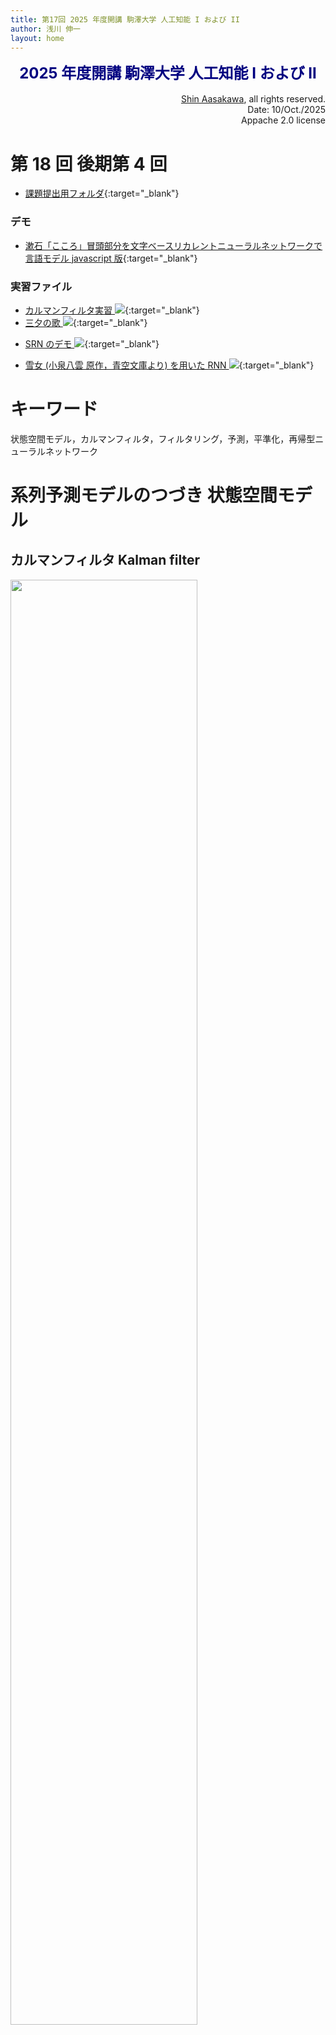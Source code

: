 ```yaml
---
title: 第17回 2025 年度開講 駒澤大学 人工知能 I および II
author: 浅川 伸一
layout: home
---
```

<link href="/css/asamarkdown.css" rel="stylesheet">

$$
\newcommand{\mb}[1]{\mathbf{#1}}
\newcommand{\Brc}[1]{\left(#1\right)}
\newcommand{\BRc}[1]{\left[#1\right]}
\newcommand{\Rank}{\text{rank}\;}
\newcommand{\Hat}[1]{\widehat{#1}}
\newcommand{\Prj}[1]{\mb{#1}\Brc{\mb{#1}^{\top}\mb{#1}}^{-1}\mb{#1}^{\top}}
\newcommand{\RegP}[2]{\Brc{\mb{#1}^{\top}\mb{#1}}^{-1}\mb{#1}^{\top}\mb{#2}}
\newcommand{\NSQ}[1]{\left|\mb{#1}\right|^2}
\newcommand{\Norm}[1]{\left|#1\right|}
\newcommand{\IP}[2]{\left({#1}\cdot{#2}\right)}
\newcommand{\Bar}[1]{\overline{\;#1\;}}
$$

<div align="center">
<font size="+2" color="navy"><strong>2025 年度開講 駒澤大学 人工知能 I および II</strong></font><br/><br/>
</div>

<div align='right'>
<a href='mailto:educ0233@komazawa-u.ac.jp'>Shin Aasakawa</a>, all rights reserved.<br/>
Date: 10/Oct./2025<br/>
Appache 2.0 license<br/>
</div>

# 第 18 回 後期第 4 回

* [課題提出用フォルダ](https://drive.google.com/drive/u/5/folders/1zgIrKnyPwbeoe5DgIvoggte7xkZCiiEu){:target="_blank"}


### デモ

* [漱石「こころ」冒頭部分を文字ベースリカレントニューラルネットワークで言語モデル javascript 版](/character_demo.html){:target="_blank"}

### 実習ファイル

* [カルマンフィルタ実習 <img src="/assets/colab_icon.svg">](https://colab.research.google.com/github/komazawa-deep-learning/komazawa-deep-learning.github.io/blob/master/2025notebooks/2025_1003kalman_filter_olivetti_face.ipynb){:target="_blank"}
* [三夕の歌 <img src="/assets/colab_icon.svg">](https://colab.research.google.com/github/ShinAsakawa/ShinAsakawa.github.io/blob/master/2022notebooks/2022_0925RNN_3twilight_poetries.ipynb){:target="_blank"}
- [SRN のデモ <img src="/assets/colab_icon.svg">](https://colab.research.google.com/github/komazawa-deep-learning/komazawa-deep-learning.github.io/blob/master/2021notebooks/2021_0702rnn_demo.ipynb){:target="_blank"}
* [雪女 (小泉八雲 原作，青空文庫より) を用いた RNN <img src="/assets/colab_icon.svg">](https://colab.research.google.com/github/komazawa-deep-learning/komazawa-deep-learning.github.io/blob/master/2024notebooks/2024_0928pytorch_charRNN_demo.ipynb){:target="_blank"}

<!-- * [足し算モデル <img src="/assets/colab_icon.svg">](https://colab.research.google.com/github/ShinAsakawa/2019cnps/blob/master/notebooks/2019cnps_addtion_rnn.ipynb){:target="_blank"} -->
<!-- こちらの足し算モデルは未完成 - [足し算のデモ <img src="/assets/colab_icon.svg">](https://colab.research.google.com/github/komazawa-deep-learning/komazawa-deep-learning.github.io/blob/master/2021notebooks/2021_0702RNN_binary_addtion_demo.ipynb){:target="_blank"}-->

<!-- * [百人一首の上の句とエンコーダによって符号化し，下の句をデコーダで生成する自作 Transformer モデル <img src="/assets/colab_icon.svg">](https://colab.research.google.com/github/ShinAsakawa/ShinAsakawa.github.io/blob/master/2023notebooks/2023_1113chihaya_Transformer.ipynb){:target="_blank"}

- [Bahdanau and Loung attentions <img src="/assets/colab_icon.svg">](https://colab.research.google.com/github/komazawa-deep-learning/komazawa-deep-learning.github.io/blob/master/2021notebooks/2021_1022Two_attentions_additive_and_multiplicative_Seq2seq.ipynb){:target="_blank"}
* [Attention is all you need <img src="/assets/colab_icon.svg">](https://colab.research.google.com/github/komazawa-deep-learning/komazawa-deep-learning.github.io/blob/master/2021notebooks/2021_1022The_Annotated_%22Attention_is_All_You_Need%22.ipynb){:target="_blank"} -->


<!-- - 前回できなかった [GAN のデモ TL-GAN (transparent latent-space GAN)<img src="/assets/kaggle-site-logo.png" style="width:09%">](https://www.kaggle.com/summitkwan/tl-gan-demo){target="_blank"} -->
<!--- <a target="_blank" href="https://github.com/ShinAsakawa/2019cnps/blob/master/notebooks/2019cnps_SRN_simulator.ipynb">2019cnps_SRN_simulator<img src="/assets/colab_icon.svg"></a>
master/notebooks/2020_0619SRN_simulator.ipynb){:target="_blank"}
<!-- - [書画のデモ <img src="/assets/colab_icon.svg">](https://colab.research.google.com/github/komazawa-deep-learning/komazawa-deep-learning.github.io/blob/master/notebooks/2020_0619sketch_RNN.ipynb){:target="_blank"} -->
<!-- - [word2vecのデモ <img src="/assets/colab_icon.svg">](https://colab.research.google.com/github/komazawa-deep-learning/komazawa-deep-learning.github.io/blob/master/notebooks/2020_0619word2vec.ipynb){:target="_blank"} -->


# キーワード

状態空間モデル，カルマンフィルタ，フィルタリング，予測，平準化，再帰型ニューラルネットワーク

# 系列予測モデルのつづき 状態空間モデル

## カルマンフィルタ Kalman filter

<div class="figcenter">
<img src="/2025assets/residual_chart_with_h_jp.png" width="77%;">
<!-- <img src="/2025assets/04-One-Dimensional-Kalman-Filters_11_jp.png" width="77%;"> -->
</div>

状態方程式: $x_t = G_t x_{t-1} + w_t$,

観測方程式: $y_t = F_t x_{t} + v_t$,

ここで $w$ と $v$ はノイズであり以下の正規分布に従うものとする: $w_t\sim\mathcal{N}(0,W_t), v_t\sim\mathcal{N}(0,V_t)$ 

手順
1. 現在の状態 $x_t$ から，$y_t$ を $F_t x_t + v_t$ を用いて予測する
2. 現在の観測値 $y_t$ を得て，状態 $x_t$ を $x_t=G_t x_{t-1} + w_t$ 用いて更新する

詳しくは [カルマンフィルタ詳説](/2025ai/kalman_filter){:target="_blank"} を参照

## ベイズ則とパラメータ推定

ベイズ則とは次式をす：<br/>
$$
P(y\vert x)=\frac{P(x\vert y)P(y)}{P(x)}=\frac{P(x\vert y)P(y)}{\sum_{y\in Y}P(x,y)} 
$$

原因と結果が $x$ と $y$ とで与えられている時，因果関係を推論する際に用いられます。

$x$ を $\mathcal{D}$ に置き換えて観測データを，$y$ を $\theta$ に置き換えてモデルの未知パラメータを，全ての項を $m$ (我々が考える確率モデルのクラス) で条件付けることで，確率論を機械学習に適用することができる。
学習の場合，次のようになる。

$$ P(\theta\vert \mathcal{D},m)=\frac{P(\mathcal{D}\vert \theta,m) P(\theta\vert m)}{P(\mathcal{D}\vert m)} $$

ここで、$P(D\vert\theta,m)$ はモデル $m$ におけるパラメータ $\theta$ の尤度，$P( \theta\vert m)$ は$\theta$ の事前確率，$P( \theta\vert \mathcal{D}, m)$ はデータ $\mathcal{D}$ を与えたときの $\theta$ の事後確率である。

例えば，データ $\mathcal{D}$ は自動運転における車載カメラから動画像であり時系列データとみなしうる。モデルは最終目的地まで安全に移動することであるとすると，パラメータ $\theta$ は時間と空間の相関をモデリングする。
学習とは，データ $\mathcal{D}$ を通して，パラメータ $P( \theta\vert m)$ に関する事前知識または仮定を，パラメータに関する事後知識 $P( \theta\vert\mathcal{D},m)$ に変換することである。
この事後知識は，将来のデータに対して使用される事前知識となる。
学習されたモデルは、新しい未知のテストデータ $\mathcal{D}_\text{test}$ に対して，上式を適用して予測を得るだけで，予測や予想に用いることができる。
（ベイズ最適化やデータ同化などの分野と関連）

$$ P(\mathcal{D}_{\text{test}}\vert \mathcal{D},m) = \int P(\mathcal{D}_{\text{test}}\vert \theta, \mathcal{D}, m) P(\theta\vert \mathcal{D},m) d\theta $$

最後に $m$ のレベルでベイズ則を適用することで，異なるモデルを比較することができる。

$$\begin{aligned}
P(m|\mathcal{D}) &= \frac{P(\mathcal{D}|m)P(m)}{P(\mathcal{D})}\\
P(\mathcal{D}|m) &= \int P(\mathcal{D}|\theta,m) P(\theta|m) d\theta
\end{aligned}$$

$P(\mathcal{D}\mid m)$ は周辺尤度またはモデル証拠であり，ベイズのオッカムの剃刀 (Occams' razer) として知られるより単純なモデルの優先順位を実装している。

## エントロピー Entropy

エントロピーとは次式で定義される:<br/>
$$
H = - \sum_i - p_i \log p_i,
$$

ここで，$p_i$ は確率を表す。
換言すれば個々の値を対数変換した値の平均値とみなすことができる。

この量がなぜ情報量と呼ばれるのか，情報科学におけるエントロピーと物理学におけるエントロピーとで同じ言葉が使われる理由についても興味深い逸話が残されている。Neumann と Shannon の会話である。

エントロピーの定義式を確認すれば，同時エントロピー $\displaystyle -\sum p(x,y) \log p(x,y)$ や条件付きエントロピー $\displaystyle -\sum p(x\| y)\log p(x\| y)$ などは自然な拡張であることがわかる。

また次式，相互情報量はピアソンの籍率相関係数と形式的には同じであることが見て取れる。

$$
I(X;Y) = \sum_{i\in I}\sum_{j\in J}p(x_i,y_j)\log\frac{p(x_i,y_i)}{p(x_i) p(y_j)}
$$

一方で KL ダイバージェンスは，次式で定義される。<br/>
$$\begin{aligned}
D_{KL}(P||Q) &= - \sum_i p(x_i)\log\frac{p(x_i)}{q(x_i)} \\
&= -\left(\sum_i p(x_i)\log p(x_i) - \sum_i p(x_i)\log q(x_i)\right)\\
&= H(x) + \sum_i p(x_i)\log q(x_i)
\end{aligned}$$



# 行列表現

* $\mb{I}$: 単位行列
* $\mb{A}^{\top}$: 行列 $\mb{A}$ の転置 (transposed)
* $\mb{A}^{-1}$: 行列 $\mb{A}$ の逆行列 $\mb{AA}^{-1}=$\mb{I}$
* $\mb{AB}$: 行列の積 ドット積とも呼ばれる。行列 $\mb{A}$ の行数 と列数 を n, m とすると，$\mb{AB}$ が成り立つためには B の列数が m でなければならなない。

* 一次元の行列，列数または行数のいずれかが 1 である行列をベクトルと呼ぶ。
* 回帰とは $\mb{y}=\mb{Xw}$ と表現できる。仮にデータ行列 $\mb{X}$ が各列の平均値を引いてある行列，平均偏差行列である場合には

$$\begin{aligned}
\mb{y} &= \mb{Xw} &\\
\mb{X}^{\top}\mb{y} &= \mb{X}^{\top}\mb{Xw}&\text{: $\mb{X}$ の転置行列を両辺の左から掛ける}\\
(\mb{X}^{\top}\mb{X})^{-1}\mb{X}^{\top}\mb{y} &= (\mb{X}^{\top}\mb{X})^{-1}(\mb{X}^{\top}\mb{X})\mb{w}&\text{: $\mb{X}^{\top}\mb{X}$ の逆行列を両辺の左から掛ける}\\
(\mb{X}^{\top}\mb{X})^{-1}\mb{X}^{\top}\mb{y} &= \mb{I}\mb{w}&\text{: 行列の逆行列の積は単位行列になる}\\
(\mb{X}^{\top}\mb{X})^{-1}\mb{X}^{\top}\mb{y} &= \mb{w} &\text{: 左辺の値が $\mb{w}$ の値，直線の方程式の傾きに相当}
\end{aligned}$$

従って，上式最下行の左辺を最上行の $\mb{w}$ に代入すれば $\mb{y}$ の推定値 $\hat{\mb{y}}=\mb{X}\left(\mb{X}^{\top}\mb{X}\right)^{-1}\mb{X}^{\top}\mb{y}$ を得る。<br/>
$\mb{P}=\mb{X}\left(\mb{X}^{\top}\mb{X}\right)^{-1}\mb{X}^{\top}$ のことを射影行列と呼ぶ。<br/>

射影行列の条件とは以下の 2 つを満たす行列のことである:
1. $\mb{P}^{2}=\mb{P}$: 冪等性 (ベキトウセイ) 
2. $\mb{P}^{\top}=\mb{P}$ : 転置しても同じ行列，対称行列


また，$\mb{X}$ の各列の平均を引いた行列 （平均偏差行列）をあらためて $\mb{X}$ とすれば，$\mb{X}^{\top}\mb{X}$ は分散共分散行列である。<br/>
すなわち 各列を変数とみなせば，各変数の相関係数 （正しくは，そのデータ数倍）である。


# 自然言語処理

## 自然言語処理前史

1. 第一次ブーム 1960 年代
極度の楽観論: 辞書を丸写しすれば翻訳は可能だと思っていた，らしい...
2. 第二次ブーム 統計的自然言語処理
* [統計的言語モデル statistical language model](https://en.wikipedia.org/wiki/Language_model){:target="_blank"}
* [Chris Manning (スタンフォード大学)](https://nlp.stanford.edu/manning/){:target="_blank"} and Schutze (1999) 著。
* [教科書 Fundations of Statistical Natural Language Processing](https://nlp.stanford.edu/fsnlp/){:target="_blank"}, あるいは [こちら](https://nlp.stanford.edu/fsnlp/promo/){:target="_blank"}
* [Jurafsky 著 もう一つ定評の教科書](https://web.stanford.edu/~jurafsky/){:target="_blank"}
* [Martin 著 Speech and Language Processing](https://web.stanford.edu/~jurafsky/slp3/) は [改訂版](https://web.stanford.edu/~jurafsky/slp3/ed3book.pdf){:target="_blank"} が出版された。
ニューラルネットワークによる言語モデルも掲載されている。

## 用語解説

* [Bow](https://en.wikipedia.org/wiki/Bag-of-words_model){:target="_blank"}: Bag of Words 単語の袋。ある文章を表現する場合に，各単語の表現を集めて袋詰めしたとの意味。
従って語順が考慮されない。
「犬が男を噛んだ」 と「男が犬を噛んだ」では同じ表現となる。
LSA, LDA, fastText なども同じような表現を与える。
* TF-IDF: 単語頻度 (Term Frequency) と 逆(Inverse) 文書頻度 (Document Frequency) で文書のベクトル表現を定義する手法。
何度も出現する単語は重要なので単語頻度が高い文書には意味がある。
一方，全ての文書に出現する単語は重要とは言えないので単語の出現る文書の個数の逆数の対数変換を用いる。
このようにしてできた文章表現を TF-IDF と呼ぶ。
* ワンホット表現:
ベクトルの要素のうち一つだけが "1" であり他は全て "0” である疎なベクトルのこと。
一つだけが "熱い" あるいは "辛い" ベクトルという呼び方であるが，以前は one-of-$k$ 表現 (MacKay の PRML など) と呼ばれていた。
最近では，ワンホット表現，あるいは ワンホットベクトル (おそらく命名者は Begnio 一派) と呼ばれることが多い。
ワンホットベクトルを学習させると時間がかかるという計算上の弱点が生じる。
典型的な誤差逆伝播法による学習では，下位層の入力値に結合係数を掛けた値で結合係数を更新する。
従って，下位層の値のほとんどが "0" であるワンホットベクトルは学習効率が落ちることになる。
そこで Elman はワンホットベクトルを実数値を持つ多次元ベクトルに変換してから用いることを行った。
上の Elman ネットによる文法学習において，ニューロン数 10 の単語埋め込み層と書かれた層がこれに該当する。
単語埋め込み層を用いることで学習効率が改善し，word2vec などの **分散ベクトルモデル** へと発展する。
* 埋め込み表現: すべての要素が実数であるベクトルで表されるニューラルネットワークのある層の状態。

<!-- ## 2.1. NETtalk
系列情報処理を扱った初期のニューラルネットワーク例として NETTalk が挙げられます。
NETTalk[^NETTalk] は文字を音読するネットワークです。下図のような構成になっています。
下図のようにアルファベット 7 文字を入力して，空白はアンダーラインで表現されています，中央の文字の発音を学習する 3 層のニューラルネットワークです。NETTalk は 7 文字幅の窓を移動させながら
逐次中央の文字の発音を学習しました。たとえば /I ate the apple/ という文章では
"the" を "ザ" ではなく "ジ" と発音することになります。

印刷単語の読字過程のニューラルネットワークモデルである SM89[^SM89], PMSP96[^PMSP96] で用いられた発音表現は <a target="_blank" href="https://en.wikipedia.org/wiki/ARPABET">ARPABET</a> の亜種です。Python では `nltk` ライブラリを使うと ARPABET の発音を得ることができます(<a target="_blank" href="https://github.com/ShinAsakawa/2019cnps/blob/master/notebooks/2019cnps_arpabet_test.ipynb">ARPABET のデモ<img src="/assets/colab_icon.svg"></a>)。

[^NETTalk]: Sejnowski, T.J. and Rosenberg, C. R. (1987) Parallel Networks that Learn to Pronounce English Text, Complex Systems 1, 145-168.
[^SM89]: Seidenberg, M. S. & McClelland, J. L. (1989). A distributed, developmetal model of word recognition and naming. Psychological Review, 96(4), 523–568.
[^PMSP96]: Plaut, D. C., McClelland, J. L., Seidenberg, M. S. & Patterson, K. (1996). Understanding normal and impaired word reading: Computational principles in quasi-regular domains. Psychological Review, 103, 56–115.

<center>
<img src="/assets/1986Sejnowski_NETtalkFig2.svg" style="width:47%"><br/>
Sejnowski (1986) Fig. 2
</center> -->

# 単純再帰型ニューラルネットワーク (SRN: Simple Recurrent Neural Networks)

<!-- NETTalk を先がけとして **単純再帰型ニューラルネットワーク** Simple Recurrent Neural networks (SRN) が提案された。 -->
発案者の名前で **Jordan ネット**，**Elman ネット** と呼ばれる。
<!-- [JordanNet]: Joradn, M.I. (1986) Serial Order: A Parallel Distributed Processing Approach, UCSD tech report.
[ElmanNet]: Elman, J. L. (1990)Finding structure in time, Cognitive Science, 14, 179-211. -->
Jordan ネットも Elman ネットも上位層からの **帰還信号** を持つ。
これを **フィードバック結合** と呼び，位置時刻前の状態が次の時刻に使われる。
Jordan ネットでは一時刻前の出力層の情報が用いられる (下図)。
一方，Elman ネットでは一時刻前の中間層の状態がフィードバック信号として用いられる。

<center>
<img src="/assets/SRN_J.svg" style="width:47%"><br/>
<div style="width:74%" align="center">
図：マイケル・ジョーダン発案ジョーダンネット [@1986Jordan]
</div>
</center>

<!-- - 駄菓子菓子 <a target="_blank" href="/assets/MJ_air.jpg">彼（マイケル・ジェフェリー(エアー)・ジョーダン）</a> ではない :)
- <a target="_blank" href="/assets/c3-s4-jordan.jpg">マイケル・アーウィン・ジョーダン。ミスター機械学習[^jordan_ai_revolution_not_yet]</a> -->
<!-- [^jordan_ai_revolution_not_yet]: 彼は(も？)神様です。多くの機械学習アルゴリズムを提案し続けている影響力のある人です。長らく機械学習の国際雑誌の編集長でした。2018年 <a target="_blank" href="https://medium.com/@mijordan3/artificial-intelligence-the-revolution-hasnt-happened-yet-5e1d5812e1e7">AI 革命は未だ起こっていない</a> と言い出して議論を呼びました。
-->

<center>
<img src="/assets/SRN_E.svg" style="width:47%"><br/>
<div style="align:center; width:47%">
図：ジェフ・エルマン発案のエルマンネット[@lman1990],[@Elman1993]
</div>
</center>

どちらも一時刻前の状態を短期記憶として保持して利用するのですが，実際の学習では一時刻前の状態をコピーして保存しておくだけで，実際の学習では通常の **誤差逆伝播法** すなわちバックプロパゲーション法が用いられる。
上 2 つの図に示したとおり U と W とは共に中間層への結合係数であり，V は中間層から出力層への結合係数である。
Z=I と書き点線で描かれている矢印はコピーするだけですので学習は起こりません。このように考えれば SRN は 3 層のニューラルネットワークであることが分かる。

SRN はこのような単純な構造にも関わらず **チューリング完全** であろうと言われてきた。
すなわちコンピュータで計算可能な問題はすべて計算できるくらい強力な計算機だという意味である。

- Jordan ネットは出力層の情報を用いるため **運動制御** に
- Elan ネットは内部状態を利用するため **言語処理** に

それぞれ用いられる。
従って **失行** aparxia (no matter what kind of apraxia such as 'ideomotor' or 'conceptual')，**行為障害** のモデルを考える場合 Jordan ネットは考慮すべき選択肢の候補の一つとなるだろう。

## リカレントニューラルネットワークの時間展開

一時刻前の状態を保持して利用する SRN は下図左のように描くことができる。
同時に時間発展を考慮すれば下図右のように描くことも可能である。

<center>
<img src="/assets/RNN_fold.svg" style="width:49%"><br/>
Time unfoldings of recurrent neural networks
</center>

上図右を頭部を 90 度右に傾けて眺めてみよ。
あるいは同義だ上図右を反時計回りに 90 度回転させたメンタルローテーションを想像してほしい。
このことから **"SRN とは時間方向に展開したディープラーニングである"** ことが分かる。

<!-- ## 2.4. エルマンネットによる言語モデル

下図に <a target="_blank" href="/assets/Elman_portrait.jpg">エルマン</a> が用いたネットワークモデルを示しました。
図中の数字はニューロンの数を表します。入力層と出力層のニューロン数 26 とは，もちいた語彙数が 26 であったことを表します。

<center>
<img src="/assets/1991Elman_starting_small_Fig1.svg" style="width:47%"><br/>
from [@Elman1991startingsmall]
</center>

エルマンは，系列予測課題によって次の単語を予想することを繰り返し学習させた結果，文法構造がネットワークの結合係数として学習されることを示しました。Elman ネットによって，埋め込み文の処理，時制の一致，性や数の一致，長距離依存などを正しく予測できることが示されました(Elman, 1990, 1991, 1993)。

- S     $\rightarrow$  NP VP “.”
- NP    $\rightarrow$  PropN | N | N RC
- VP    $\rightarrow$  V (NP)
- RC    $\rightarrow$  who NP VP | who VP (NP)
- N     $\rightarrow$  boy | girl | cat | dog | boys | girls | cats | dogs
- PropN $\rightarrow$  John | Mary |
- V     $\rightarrow$  chase | feed | see | hear | walk | live | chases | feeds | seeds | hears | walks | lives

これらの規則にはさらに 2 つの制約があります。

1. N と V の数が一致していなければならない
2. 目的語を取る動詞に制限がある。例えばhit, feed は直接目的語が必ず必要であり，see とhear は目的語をとってもとらなくても良い。walk とlive では目的語は不要である。

文章は 23 個の項目から構成され，8 個の名詞と 12 個の動詞，関係代名詞 who，及び文の終端を表すピリオドです。この文法規則から生成される文 S は，名詞句 NP と動詞句 VP と最後にピリオドから成り立っている。
名詞句 NP は固有名詞 PropN か名詞 N か名詞に関係節 RC が付加したものの何れかとなります。
動詞句 VP は動詞 V と名詞句 NP から構成されるが名詞句が付加されるか否かは動詞の種類によって定まる。
関係節 RC は関係代名詞 who で始まり，名詞句 NP と動詞句 VP か，もしくは動詞句だけのどちらかかが続く，というものです。

下図に訓練後の中間層の状態を主成分分析にかけた結果を示しました。"boy chases boy", "boy sees boy", および "boy walks" という文を逐次入力した場合の遷移を示しています。
同じ文型の文章は同じような状態遷移を辿ることが分かります。 -->

<!-- <center>
<img src="/assets/1991Elman_Fig3.jpg" style="width:49%"><br/>
<p align="left" style="width:47%">
<!-- Trajectories through state space for sentences boy chases boy, boy sees boy, boy walks.
Principal component 1 is plotted along the abscissa; principal component 3 is plotted along the ordinate.
These two PC’s together encode differences in verb-argument expectations.
</p>
</center> -->

<!-- <img src="/assets/1991Elman_Fig4a.jpg" style="width:84%"><br> -->

<!-- 下図は文 "boy chases boy who chases boy" を入力した場合の遷移図です。この文章には単語 "boy" が 3 度出てきます。それぞれが異なるけれど，他の単語とは異なる位置に附置されていることがわかります。
同様に 'chases" が 2 度出てきますが，やはり同じような位置で，かつ，別の単語とは異なる位置に附置されています。<br/>

<center>
<img src="/assets/1991Elman_Fig4b.jpg" style="width:49%"><br/>
</center>

同様にして "boy who chases boy chases boy" (男の子を追いかける男の子が男の子を追いかける) の状態遷移図を下図に示しました。<br/>
<center>

<img src="/assets/1991Elman_Fig4c.jpg" style="width:48%"><br/>
</center>

さらに複雑な文章例 "boy chases boy who chases boy who chases boy" の状態遷移図を下図に島します。</br>
<center>

<img src="/assets/1991Elman_Fig4d.jpg" style="width:48%"><br/>
</center>

Elman ネットが構文，文法処理ができるということは上図のような中間層での状態遷移で同じ単語が異なる文位置で異なる文法的役割を担っている場合に，微妙に異なる表象を，図に即してで言えば， 同じ単語では，同じような場所を占めるが，その文法的役割によって異なる位置を占めることが示唆されます。
このことから中間層の状態は異なる文章の表現を異なる位置として表現していることが考えられ，後述する **単語の意味** や **自動翻訳** などに使われることに繋がります(浅川の主観半分以上) -->

<!--
<p align="left" style="width:74%">
Movement through state space for sentences with relative clauses. Principal component 1 is displayed along the abscissa; principal component 11 is displayed along the ordinate. These two PC’s encode depth of embedding in relative clauses.
</p>
</center>
-->

<!-- ## 2.5. Seq2sep 翻訳モデル

上記の中間層の状態を素直に応用すると **機械翻訳** や **対話** のモデルになります。
下図は初期の翻訳モデルである "seq2seq" の概念図を示しました。
"`<eos>`" は文末 end of sentence を表します。中央の "`<eos>`" の前がソース言語であり，中央の "`<eos>`" の後はターゲット言語の言語モデルである SRN の中間層への入力として用います。

注意すべきは，ソース言語の文終了時の中間層状態のみをターゲット言語の最初の中間層の入力に用いることであり，それ以外の時刻ではソース言語とターゲット言語は関係がないことです。
逆に言えば最終時刻の中間層状態がソース文の情報全てを含んでいるとみなすことです。
この点を改善することを目指すことが 2014 年以降盛んに行われてきました。
顕著な例が後述する **双方向 RNN**， **LSTM** を採用したり，**注意** 機構を導入することでした。 -->

<!--
<center>
<img src="/assets/RNN_fold.svg" style="width:94%"></br>
Time unfoldings of recurrent neural networks
</center>
-->

<center>
<img src="/assets/2014Sutskever_S22_Fig1.svg" style="width:88%"><br/>
From [@2014Sutskever_Sequence_to_Sequence]
</center>
<!--
$$
\mbox{argmax}_{\theta}
\left(-\log p\left(w_{t+1}\right)\right)=f\left(w_{t}\vert \theta\right)
$$ -->

## 多様な RNN とその万能性
双方向 RNN や LSTM を紹介する前に，カルパシーのブログから下図に引用する。
下の 2 つ図ではピンク色が入力層，緑が中間層，青が出力層を示している。

<!-- [^karpathy]: 去年までスタンフォード大学の大学院生。
現在はステラ自動車，イーロン・マスクが社長，の AI 部長さんです。図は彼のブログから引用です。蛇足ですがブログのタイトルが unreasonable effectiveness of RNN です。
過去の偉大な論文 Wiegner (1960), Hamming (1967), Halevy (2009) からの <del>パクリ</del> **敬意を表したオマージュ**です。
"unreasonable effectiveness of [science|mathematics|data]" $\ldots$ www -->

<center>
<img src="/assets/diags.jpeg" style="width:77%"><br/>
RNN variations from <http://karpathy.github.io/2015/05/21/rnn-effectiveness/>
</center>

- 上図最左は通常の多層ニューラルネットワークで画像認識，分類，識別問題に用いられます。
- 上図左から 2 つ目は，画像からの文章生成
- 上図中央，左から 3 つ目は，極性分析，文章のレビュー，星の数推定
- 上図右から 2 つ目は翻訳や文章生成
- 上図最右はビデオ分析，ビデオ脚注付け

などに用いられます。これまで理解を促進する目的で中間層をただ一層として描いてきた。
だが中間層は多層化されていることの方が多いこと，中間層各層のニューロン数は 1024 程度まで用いられていることには注意。

数は各層のニューロン数が 4 つである場合の数値例を示しています。入力層では **ワンホット** 表現が用いられている。
<!-- [^onehot]: ベクトルの要素のうち一つだけが "1" であり他は全て "0” である疎なベクトルのこと。一つだけが "熱い" あるいは "辛い" ベクトルと呼びます。以前は one-of-$k$ 表現 (MacKay の PRML など) と呼ばれていたのですが ワンホット表現，あるいは ワンホットベクトル (おそらく命名者は Begnio 一派)と呼ばれることが多いです。ワンホットベクトルを学習させると時間がかかるという計算上の弱点が生じます。典型的な誤差逆伝播法による学習では，下位層の入力値に結合係数を掛けた値で結合係数を更新します。従って，下位層の値のほとんどが "0" であるワンホットベクトルは学習効率が落ちることになります。そこで Elman はワンホットベクトルを実数値を持つ多次元ベクトルに変換してから用いることを行いました。上のエルマンネットによる文法学習において,ニューロン数 10 の単語埋め込み層と書かれた層がこれに該当します。単語埋め込み層を用いることで学習効率が改善し，後に示す word2vec などの **分散ベクトルモデル** へと発展します。 -->


<!--
## 実習
<!-- - [実習 画像認識 Keras 版](https://colab.research.google.com/github/ShinAsakawa/ShinAsakawa.github.io/blob/master/notebooks/2021Kera_CNN_demo_with_wordnet_ja.ipynb) -->
<!-- - [実習 Keras CNN](https://colab.research.google.com/github/ShinAsakawa/2019komazawa/blob/master/notebooks/nothotdog.ipynb){:target="_blank"} -->
<!-- - [実習 PyTorch CNN](https://colab.research.google.com/github/komazawa-deep-learning/komazawa-deep-learning.github.io/blob/master/notebooks/2021_0416PyTorch_CNN_demo.ipynb){:target="_blank"} -->
<!-- - [実習 Kermack McKendric model](https://colab.research.google.com/github/ShinAsakawa/ShinAsakawa.github.io/blob/master/notebooks/2021Kermack_McKendrick_model.ipynb){:target="_blank"}-->
<!--- [実習](https://colab.research.google.com/github/ShinAsakawa/ShinAsakawa.github.io/blob/master/notebooks/2021Kermack_McKendrick_model.ipynb#scrollTo=oD497lby40Fp)-->

